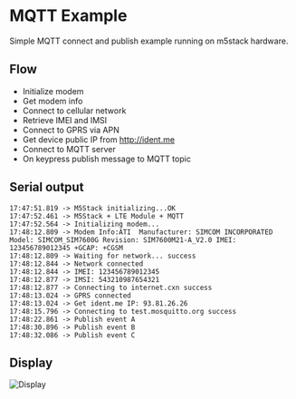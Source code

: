 # MQTT Example

Simple MQTT connect and publish example running on m5stack hardware.

## Flow

- Initialize modem
- Get modem info
- Connect to cellular network
- Retrieve IMEI and IMSI
- Connect to GPRS via APN
- Get device public IP from http://ident.me
- Connect to MQTT server
- On keypress publish message to MQTT topic

## Serial output

```
17:47:51.819 -> M5Stack initializing...OK
17:47:52.461 -> M5Stack + LTE Module + MQTT
17:47:52.564 -> Initializing modem...
17:48:12.809 -> Modem Info:ATI  Manufacturer: SIMCOM INCORPORATED Model: SIMCOM_SIM7600G Revision: SIM7600M21-A_V2.0 IMEI: 123456789012345 +GCAP: +CGSM
17:48:12.809 -> Waiting for network... success
17:48:12.844 -> Network connected
17:48:12.844 -> IMEI: 123456789012345
17:48:12.877 -> IMSI: 543210987654321
17:48:12.877 -> Connecting to internet.cxn success
17:48:13.024 -> GPRS connected
17:48:13.024 -> Get ident.me IP: 93.81.26.26
17:48:15.796 -> Connecting to test.mosquitto.org success
17:48:22.861 -> Publish event A
17:48:30.896 -> Publish event B
17:48:32.086 -> Publish event C
```

## Display

![Display](display.png "Display")
